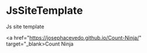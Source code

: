 # JsSiteTemplate
Js site template

<a href="https://josephacevedo.github.io/Count-Ninja/" target="_blank>Count Ninja</a>
